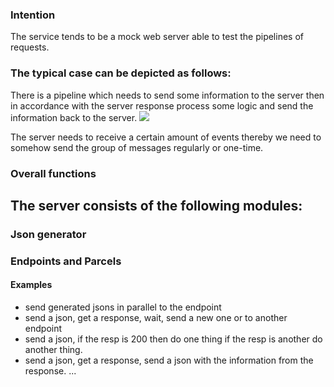 ### Intention
The service tends to be a mock web server able to test the pipelines of requests.

### The typical case can be depicted as follows:

There is a pipeline which needs to send some information to the server 
then in accordance with the server response process some logic and send the information back to the server. 
![](http://www.plantuml.com/plantuml/proxy?src=https://raw.github.com/plantuml/plantuml-server/master/src/main/webapp/resource/test2diagrams.txt)

The server needs to receive a certain amount of events thereby we need to somehow send the group of messages regularly or one-time.



### Overall functions
 The server consists of the following modules:
 - 


### Json generator

### Endpoints and Parcels

#### Examples
- send generated jsons in parallel to the endpoint
- send a json, get a response, wait, send a new one or to another endpoint
- send a json, if the resp is 200 then do one thing if the resp is another do another thing.
- send a json, get a response, send a json with the information from the response.
...  
 